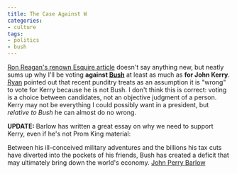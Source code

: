 ```yaml
---
title: The Case Against W
categories:
- culture
tags:
- politics
- bush
---
```


[Ron Reagan's renown Esquire article][1] doesn't say anything new, but neatly sums up why I'll be voting **against [Bush][2]** at least as much as **for John Kerry**.  [Ryan][3] pointed out that recent punditry treats as an assumption it is "wrong" to vote for Kerry because he is not Bush.  I don't think this is correct: voting is a choice between candidates, not an objective judgment of a person.  Kerry may not be everything I could possibly want in a president, but _relative to Bush_ he can almost do no wrong.

   [1]: http://www.esquire.com/features/articles/2004/040729_mfe_reagan_1.html
   [2]: /library/etc/w.html
   [3]: http://nopaper.net/

**UPDATE:** Barlow has written a great essay on why we need to support Kerry, even if he's not Prom King material:


> 
Between his ill-conceived military adventures and the billions his tax cuts have diverted into the pockets of his friends, Bush has created a deficit that may ultimately bring down the world's economy.
[John Perry Barlow][4]

   [4]: http://barlow.typepad.com/barlowfriendz/2004/10/supporting_kerr.html

